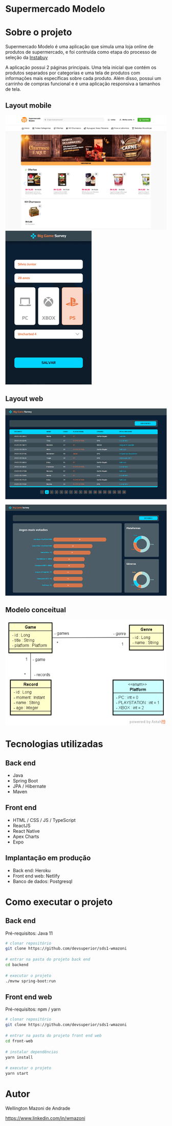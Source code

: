 # Supermercado Modelo 

# Sobre o projeto

Supermercado Modelo é uma aplicação que simula uma loja online de produtos de supermercado, e foi contruída como etapa do processo de seleção da [Instabuy](https://www.instabuy.com.br/ "Site da Instabuy")

A aplicação possui 2 páginas principais.
Uma tela inicial que contém os produtos separados por categorias e uma tela de produtos com informações mais específicas sobre cada produto.
Além disso, possui um carrinho de compras funcional e é uma aplicação responsiva a tamanhos de tela.

## Layout mobile
![Mobile 1](https://github.com/TomazDimas/instabuy-selecao-tomaz-dimas/blob/main/assets/instabuy-home-screen.png) ![Mobile 2](https://github.com/acenelio/assets/raw/main/sds1/mobile2.png)

## Layout web
![Web 1](https://github.com/acenelio/assets/raw/main/sds1/web1.png)

![Web 2](https://github.com/acenelio/assets/raw/main/sds1/web2.png)

## Modelo conceitual
![Modelo Conceitual](https://github.com/acenelio/assets/raw/main/sds1/modelo-conceitual.png)

# Tecnologias utilizadas
## Back end
- Java
- Spring Boot
- JPA / Hibernate
- Maven
## Front end
- HTML / CSS / JS / TypeScript
- ReactJS
- React Native
- Apex Charts
- Expo
## Implantação em produção
- Back end: Heroku
- Front end web: Netlify
- Banco de dados: Postgresql

# Como executar o projeto

## Back end
Pré-requisitos: Java 11

```bash
# clonar repositório
git clone https://github.com/devsuperior/sds1-wmazoni

# entrar na pasta do projeto back end
cd backend

# executar o projeto
./mvnw spring-boot:run
```

## Front end web
Pré-requisitos: npm / yarn

```bash
# clonar repositório
git clone https://github.com/devsuperior/sds1-wmazoni

# entrar na pasta do projeto front end web
cd front-web

# instalar dependências
yarn install

# executar o projeto
yarn start
```

# Autor

Wellington Mazoni de Andrade

https://www.linkedin.com/in/wmazoni

